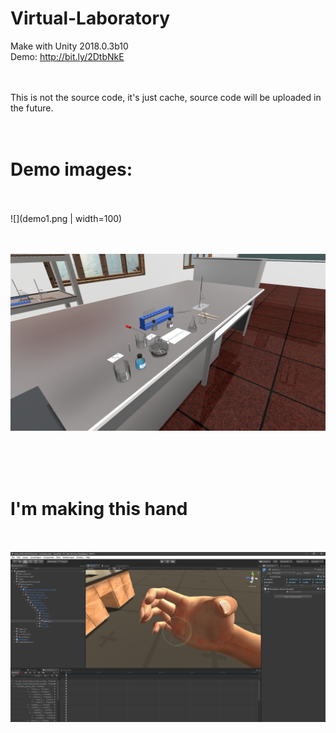 # Virtual-Laboratory
Make with Unity 2018.0.3b10
<br>
Demo: http://bit.ly/2DtbNkE

<br><br>
This is not the source code, it's just cache, source code will be uploaded in the future.
<br><br><br>
# Demo images:
<br><br>
![](demo1.png | width=100)
<br>

<br><br>
![](demo2.png)
<br>


<br><br><br>
# I'm making this hand
<br><br>
![](handdemo.png)
<br>

